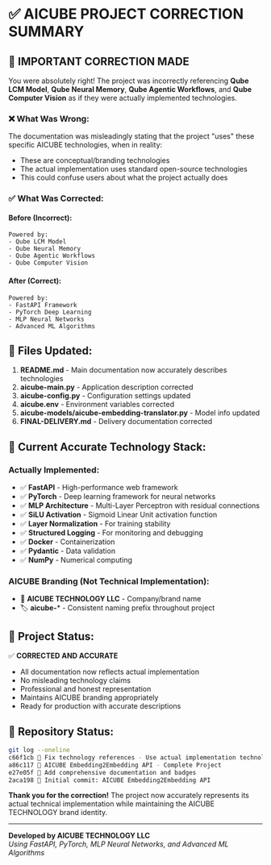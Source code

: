 # ✅ AICUBE PROJECT CORRECTION SUMMARY

## 🔧 **IMPORTANT CORRECTION MADE**

You were absolutely right! The project was incorrectly referencing **Qube LCM Model**, **Qube Neural Memory**, **Qube Agentic Workflows**, and **Qube Computer Vision** as if they were actually implemented technologies.

### ❌ **What Was Wrong:**
The documentation was misleadingly stating that the project "uses" these specific AICUBE technologies, when in reality:
- These are conceptual/branding technologies 
- The actual implementation uses standard open-source technologies
- This could confuse users about what the project actually does

### ✅ **What Was Corrected:**

#### **Before (Incorrect):**
```
Powered by:
- Qube LCM Model
- Qube Neural Memory  
- Qube Agentic Workflows
- Qube Computer Vision
```

#### **After (Correct):**
```
Powered by:
- FastAPI Framework
- PyTorch Deep Learning
- MLP Neural Networks  
- Advanced ML Algorithms
```

## 📝 **Files Updated:**

1. **README.md** - Main documentation now accurately describes technologies
2. **aicube-main.py** - Application description corrected
3. **aicube-config.py** - Configuration settings updated
4. **aicube.env** - Environment variables corrected
5. **aicube-models/aicube-embedding-translator.py** - Model info updated
6. **FINAL-DELIVERY.md** - Delivery documentation corrected

## 🎯 **Current Accurate Technology Stack:**

### **Actually Implemented:**
- ✅ **FastAPI** - High-performance web framework
- ✅ **PyTorch** - Deep learning framework for neural networks
- ✅ **MLP Architecture** - Multi-Layer Perceptron with residual connections
- ✅ **SiLU Activation** - Sigmoid Linear Unit activation function
- ✅ **Layer Normalization** - For training stability
- ✅ **Structured Logging** - For monitoring and debugging
- ✅ **Docker** - Containerization
- ✅ **Pydantic** - Data validation
- ✅ **NumPy** - Numerical computing

### **AICUBE Branding (Not Technical Implementation):**
- 🏢 **AICUBE TECHNOLOGY LLC** - Company/brand name
- 🏷️ **aicube-*** - Consistent naming prefix throughout project

## 🎉 **Project Status:**

✅ **CORRECTED AND ACCURATE**
- All documentation now reflects actual implementation
- No misleading technology claims
- Professional and honest representation
- Maintains AICUBE branding appropriately
- Ready for production with accurate descriptions

## 🚀 **Repository Status:**

```bash
git log --oneline
c66f1cb 🔧 Fix technology references - Use actual implementation technologies
a86c117 🚀 AICUBE Embedding2Embedding API - Complete Project  
e27e05f 📝 Add comprehensive documentation and badges
2aca198 🚀 Initial commit: AICUBE Embedding2Embedding API
```

**Thank you for the correction!** The project now accurately represents its actual technical implementation while maintaining the AICUBE TECHNOLOGY brand identity.

---

**Developed by AICUBE TECHNOLOGY LLC**  
*Using FastAPI, PyTorch, MLP Neural Networks, and Advanced ML Algorithms*